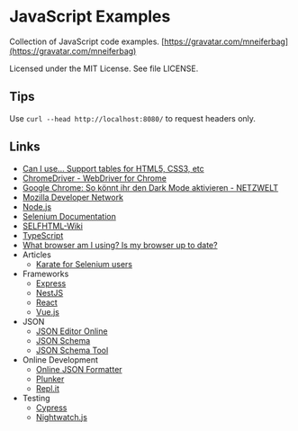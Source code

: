 # JavaScript Examples

Collection of JavaScript code examples. [https://gravatar.com/mneiferbag](https://gravatar.com/mneiferbag)

Licensed under the MIT License. See file LICENSE.

## Tips

Use `curl --head http://localhost:8080/` to request headers only.

## Links

* [Can I use... Support tables for HTML5, CSS3, etc](https://caniuse.com/ "Can I use... Support tables for HTML5, CSS3, etc")
* [ChromeDriver - WebDriver for Chrome](https://sites.google.com/a/chromium.org/chromedriver/ "ChromeDriver - WebDriver for Chrome")
* [Google Chrome: So könnt ihr den Dark Mode aktivieren - NETZWELT](https://www.netzwelt.de/tutorial/170769-google-chrome-so-dark-mode-aktivieren.html "Google Chrome: So könnt ihr den Dark Mode aktivieren - NETZWELT")
* [Mozilla Developer Network](https://developer.mozilla.org/ "Mozilla Developer Network")
* [Node.js](https://nodejs.org/ "Node.js")
* [Selenium Documentation](https://www.selenium.dev/documentation/en/ "Selenium Documentation")
* [SELFHTML-Wiki](https://wiki.selfhtml.org/wiki/Startseite "SELFHTML-Wiki")
* [TypeScript](https://www.typescriptlang.org/ "TypeScript")
* [What browser am I using? Is my browser up to date?](https://www.whatismybrowser.com/ "What browser am I using? Is my browser up to date?")
* Articles
   * [Karate for Selenium users](https://medium.com/@mneiferbag/karate-for-selenium-users-875a165823ee)
* Frameworks
   * [Express](https://expressjs.com/ "Express")
   * [NestJS](https://nestjs.com/ "NestJS")
   * [React](https://reactjs.org/ "React")
   * [Vue.js](https://vuejs.org/ "Vue.js")
* JSON
   * [JSON Editor Online](https://jsoneditoronline.org/ "JSON Editor Online")
   * [JSON Schema](http://json-schema.org/ "JSON Schema")
   * [JSON Schema Tool](https://jsonschema.net/ "JSON Schema Tool")
* Online Development
   * [Online JSON Formatter](https://jsonformatter.org/ "Best JSON Formatter and JSON Validator: Online JSON Formatter")
   * [Plunker](https://plnkr.co/)
   * [Repl.it](https://repl.it/)
* Testing
   * [Cypress](https://www.cypress.io/ "Cypress")
   * [Nightwatch.js](https://nightwatchjs.org/ "Nightwatch.js")

